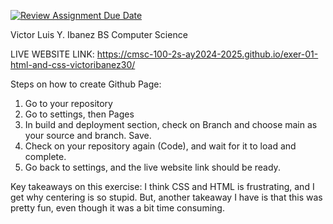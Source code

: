 [![Review Assignment Due Date](https://classroom.github.com/assets/deadline-readme-button-22041afd0340ce965d47ae6ef1cefeee28c7c493a6346c4f15d667ab976d596c.svg)](https://classroom.github.com/a/hMVHYWFS)

Victor Luis Y. Ibanez
BS Computer Science

LIVE WEBSITE LINK:
https://cmsc-100-2s-ay2024-2025.github.io/exer-01-html-and-css-victoribanez30/

Steps on how to create Github Page:
1. Go to your repository
2. Go to settings, then Pages
3. In build and deployment section, check on Branch and choose main as your source and branch. Save.
4. Check on your repository again (Code), and wait for it to load and complete.
5. Go back to settings, and the live website link should be ready.

Key takeaways on this exercise:
I think CSS and HTML is frustrating, and I get why centering is so stupid. But, another takeaway I have is that this was pretty fun, even though it was a bit time consuming.